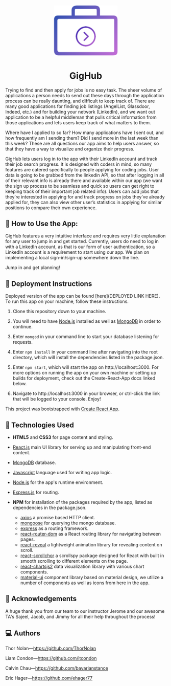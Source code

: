 <h1 align="center">
  <img src="./client/public/img/gighub-logo.png" alt="GigHub's Logo" width="200"></a>
</h1>

<h1 align="center">GigHub</h1>

Trying to find and then apply for jobs is no easy task. The sheer volume of applications a person needs to send out these days through the application process can be really daunting, and difficult to keep track of. There are many good applications for finding job listings (AngelList, Glassdoor, Indeed, etc.) and for building your network (LinkedIn), and we want out application to be a helpful middleman that pulls critical information from those applications and lets users keep track of what matters to them. 

Where have I applied to so far? How many applications have I sent out, and how frequently am I sending them? Did I send more in the last week than this week? These are all questions our app aims to help users answer, so that they have a way to visualize and organize their progress.

GigHub lets users log in to the app with their LinkedIn account and track their job search progress. It is designed with coders in mind, so many features are catered specifically to people applying for coding jobs. User data is going to be grabbed from the linkedin API, so that after logging in all of their relevant info is already there and available within our app (we want the sign up process to be seamless and quick so users can get right to keeping track of their important job related info). Users can add jobs that they’re interested in applying for and track progress on jobs they’ve already applied for, they can also view other user’s statistics in applying for similar positions to compare their own experience.

## 🔑 How to Use the App:

GigHub features a very intuitive interface and requires very little explanation for any user to jump in and get started. Currently, users do need to log in with a LinkedIn account, as that is our form of user authentication, so a LinkedIn account is a requirement to start using our app. We plan on implementing a local sign-in/sign-up somewhere down the line.

Jump in and get planning!

## 📁 Deployment Instructions

Deployed version of the app can be found [here](DEPLOYED LINK HERE). To run this app on your machine, follow these instructions. 

1. Clone this repository down to your machine.
   
2. You will need to have [Node.js](https://nodejs.org/en/) installed as well as [MongoDB](https://www.mongodb.com/) in order to continue.
   
3. Enter `mongod` in your command line to start your database listening for requests. 
   
4. Enter `npm install` in your command line after navigating into the root directory, which will install the dependencies listed in the package.json.
   
5. Enter `npm start`, which will start the app on http://localhost:3000. For more options on running the app on your own machine or setting up builds for deployment, check out the Create-React-App docs linked below.
   
6. Navigate to http://localhost:3000 in your browser, or ctrl-click the link that will be logged to your console. Enjoy!

This project was bootstrapped with [Create React App](https://github.com/facebook/create-react-app).

## 🔧 Technologies Used  

+ **HTML5** and **CSS3** for page content and styling.
  
+ [React.js](https://reactjs.org/) main UI library for serving up and manipulating front-end content.
  
+ [MongoDB](https://www.mongodb.com/) database.

+ [Javascript](https://www.javascript.com/) language used for writing app logic.
  
+ [Node.js](https://nodejs.org/en/) for the app's runtime environment.
  
+ [Express.js](https://expressjs.com/) for routing.

+ **NPM** for installation of the packages required by the app, listed as dependencies in the package.json.
  + [axios](https://www.npmjs.com/package/axios) a promise based HTTP client.
  + [mongoose](https://www.npmjs.com/package/mongoose) for querying the mongo database. 
  + [express](https://www.npmjs.com/package/express) as a routing framework.
  + [react-router-dom](https://www.npmjs.com/package/react-router-dom) as a React routing library for navigating between pages.
  + [react-reveal](https://www.npmjs.com/package/react-reveal) a lightweight animation library for revealing content on scroll.
  + [react-scrollchor](https://www.npmjs.com/package/react-scrollchor) a scrollspy package designed for React with built in smooth scrolling to different elements on the page.
  + [react-chartsjs2](https://www.npmjs.com/package/react-chartjs-2) data visualization library with various chart components.
  + [material-ui](https://www.npmjs.com/package/@material-ui/core) component library based on material design, we utilize a number of components as well as icons from here in the app. 

## 🌟 Acknowledgements

A huge thank you from our team to our instructor Jerome and our awesome TA's Sajeel, Jacob, and Jimmy for all their help throughout the process! 

## 💻 Authors 

Thor Nolan—https://github.com/ThorNolan

Liam Condon—https://github.com/ltcondon

Calvin Chau—https://github.com/bavarianstance

Eric Hager—https://github.com/ehager77
